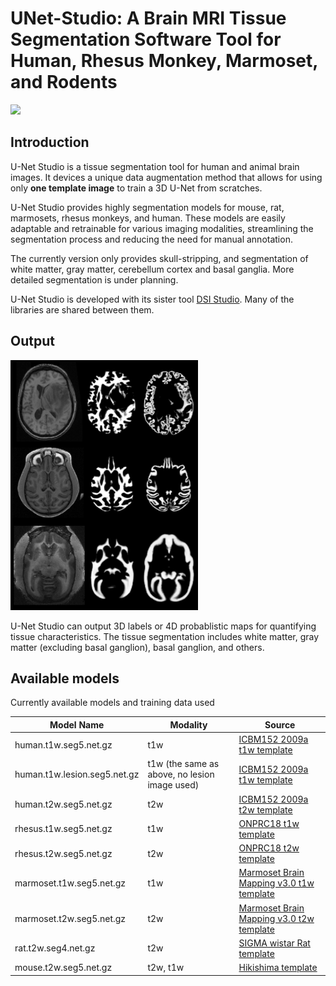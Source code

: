 # UNet-Studio: A Brain MRI Tissue Segmentation Software Tool for Human, Rhesus Monkey, Marmoset, and Rodents
 
<img src="https://github.com/frankyeh/UNet-Studio-Website/assets/275569/163820f1-bfe5-4fba-8d5f-dc3bcf2e910f" width="400"/>

## Introduction

U-Net Studio is a tissue segmentation tool for human and animal brain images. It devices a unique data augmentation method that allows for using only **one template image** to train a 3D U-Net from scratches.

U-Net Studio provides highly segmentation models for mouse, rat, marmosets, rhesus monkeys, and human. These models are easily adaptable and retrainable for various imaging modalities, streamlining the segmentation process and reducing the need for manual annotation.

The currently version only provides skull-stripping, and segmentation of white matter, gray matter, cerebellum cortex and basal ganglia. More detailed segmentation is under planning. 

U-Net Studio is developed with its sister tool [DSI Studio](https://dsi-studio.labsolver.org). Many of the libraries are shared between them.

## Output

<img src="images/examples3.png" width="300"/>

U-Net Studio can output 3D labels or 4D probablistic maps for quantifying tissue characteristics. The tissue segmentation includes white matter, gray matter (excluding basal ganglion), basal ganglion, and others.

## Available models

Currently available models and training data used

| Model Name | Modality | Source |
|------------|----------|--------|
| human.t1w.seg5.net.gz      | t1w      | [ICBM152 2009a t1w template](https://www.bic.mni.mcgill.ca/ServicesAtlases/ICBM152NLin2009) | 
| human.t1w.lesion.seg5.net.gz      | t1w (the same as above, no lesion image used)  | [ICBM152 2009a t1w template](https://www.bic.mni.mcgill.ca/ServicesAtlases/ICBM152NLin2009) | 
| human.t2w.seg5.net.gz      | t2w      | [ICBM152 2009a t2w template](https://www.bic.mni.mcgill.ca/ServicesAtlases/ICBM152NLin2009) | 
| rhesus.t1w.seg5.net.gz     | t1w      | [ONPRC18 t1w template](https://pubmed.ncbi.nlm.nih.gov/33137475/) | 
| rhesus.t2w.seg5.net.gz     | t2w      | [ONPRC18 t2w template](https://pubmed.ncbi.nlm.nih.gov/33137475/) | 
| marmoset.t1w.seg5.net.gz     | t1w      | [Marmoset Brain Mapping v3.0 t1w template](https://www.sciencedirect.com/science/article/pii/S1053811920311058)| 
| marmoset.t2w.seg5.net.gz     | t2w      | [Marmoset Brain Mapping v3.0 t2w template](https://www.sciencedirect.com/science/article/pii/S1053811920311058)| 
| rat.t2w.seg4.net.gz | t2w | [SIGMA wistar Rat template](https://www.nitrc.org/projects/sigma_template) | 
| mouse.t2w.seg5.net.gz | t2w, t1w | [Hikishima template](https://pubmed.ncbi.nlm.nih.gov/28273899/) | 

